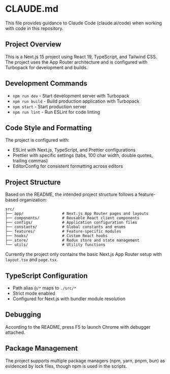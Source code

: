 # CLAUDE.md

This file provides guidance to Claude Code (claude.ai/code) when working with code in this repository.

## Project Overview

This is a Next.js 15 project using React 19, TypeScript, and Tailwind CSS. The project uses the App Router architecture and is configured with Turbopack for development and builds.

## Development Commands

- `npm run dev` - Start development server with Turbopack
- `npm run build` - Build production application with Turbopack
- `npm start` - Start production server
- `npm run lint` - Run ESLint for code linting

## Code Style and Formatting

The project is configured with:
- ESLint with Next.js, TypeScript, and Prettier configurations
- Prettier with specific settings (tabs, 100 char width, double quotes, trailing commas)
- EditorConfig for consistent formatting across editors

## Project Structure

Based on the README, the intended project structure follows a feature-based organization:

```
src/
├── app/                 # Next.js App Router pages and layouts
├── components/          # Reusable React client components
├── configs/             # Application configuration files
├── constants/           # Global constants and enums
├── features/            # Feature-specific modules
├── hooks/               # Custom React hooks
├── store/               # Redux store and state management
└── utils/               # Utility functions
```

Currently the project only contains the basic Next.js App Router setup with `layout.tsx` and `page.tsx`.

## TypeScript Configuration

- Path alias `@/*` maps to `./src/*`
- Strict mode enabled
- Configured for Next.js with bundler module resolution

## Debugging

According to the README, press F5 to launch Chrome with debugger attached.

## Package Management

The project supports multiple package managers (npm, yarn, pnpm, bun) as evidenced by lock files, though npm is used in the scripts.